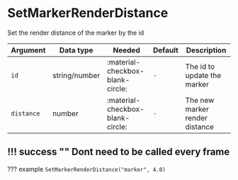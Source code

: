 # SetMarkerRenderDistance
Set the render distance of the marker by the id

| Argument              | Data type                            | Needed                    | Default         | Description
| ----------------------| ------------------------------------ | ------------------------- |-----------------|-------------
| `id`                | string/number | :material-checkbox-blank-circle: | `-` | The id to update the marker
| `distance`                | number | :material-checkbox-blank-circle: | `-` | The new marker render distance
    
!!! success ""
    Dont need to be called every frame
---
??? example
    ```
    SetMarkerRenderDistance("marker", 4.0)
    ```
